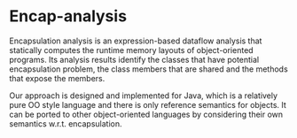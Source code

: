 # Encap-analysis

Encapsulation analysis is an expression-based dataflow analysis that statically computes the runtime memory layouts of object-oriented programs. Its analysis results identify the classes that have potential encapsulation problem, the class members that are shared and the methods that expose the members.

Our approach is designed and implemented for Java, which is a relatively pure OO style language and there is only reference semantics for objects. It can be ported to other object-oriented languages by considering their own semantics w.r.t. encapsulation. 
